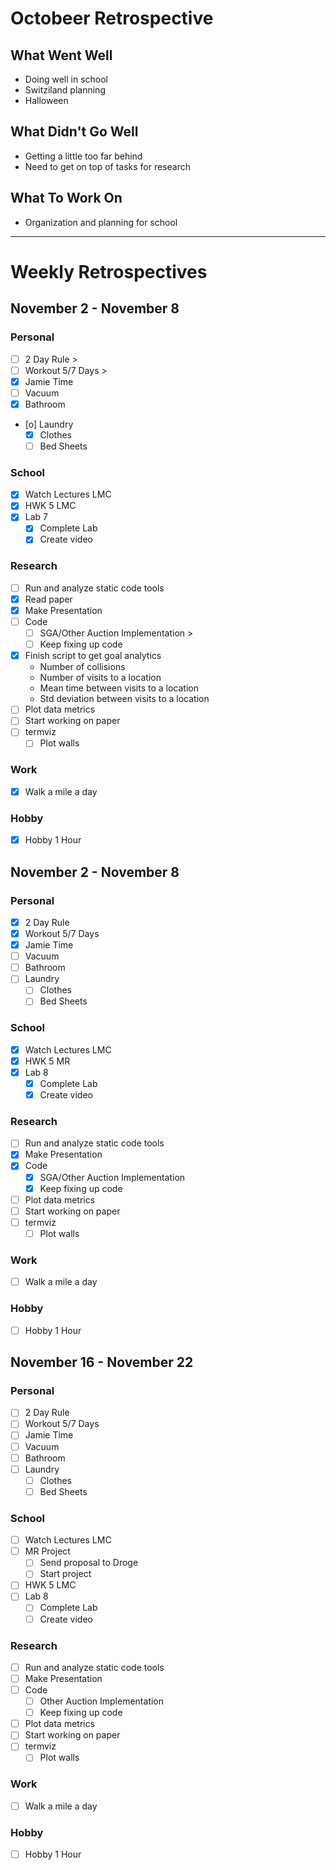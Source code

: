 # Octobeer Retrospective
## What Went Well
* Doing well in school
* Switziland planning
* Halloween 

## What Didn't Go Well
* Getting a little too far behind
* Need to get on top of tasks for research

## What To Work On
* Organization and planning for school

---

# Weekly Retrospectives
## November 2 - November 8
### Personal
- [ ] 2 Day Rule  > 
- [ ] Workout 5/7 Days  > 
- [X] Jamie Time
- [ ] Vacuum  
- [X] Bathroom   
- [o] Laundry
	- [X] Clothes
	- [ ] Bed Sheets

### School
- [X] Watch Lectures LMC
- [X] HWK 5 LMC
- [X] Lab 7 
	- [X] Complete Lab
	- [X] Create video

### Research
- [ ] Run and analyze static code tools
- [X] Read paper
- [X] Make Presentation
- [ ] Code
	- [ ] SGA/Other Auction Implementation >
	- [ ] Keep fixing up code
- [X] Finish script to get goal analytics 
	* Number of collisions 
	* Number of visits to a location 
	* Mean time between visits to a location 
	* Std deviation between visits to a location 
- [ ] Plot data metrics
- [ ] Start working on paper
- [ ] termviz
	- [ ] Plot walls

### Work 
- [X] Walk a mile a day

### Hobby
- [X] Hobby 1 Hour 
      
## November 2 - November 8
### Personal
- [X] 2 Day Rule
- [X] Workout 5/7 Days
- [X] Jamie Time
- [ ] Vacuum  
- [ ] Bathroom   
- [ ] Laundry
	- [ ] Clothes
	- [ ] Bed Sheets

### School
- [X] Watch Lectures LMC
- [X] HWK 5 MR
- [X] Lab 8 
	- [X] Complete Lab
	- [X] Create video

### Research
- [ ] Run and analyze static code tools
- [X] Make Presentation
- [X] Code
	- [X] SGA/Other Auction Implementation
	- [X] Keep fixing up code
- [ ] Plot data metrics
- [ ] Start working on paper
- [ ] termviz
	- [ ] Plot walls

### Work 
- [ ] Walk a mile a day

### Hobby
- [ ] Hobby 1 Hour 

## November 16 - November 22
### Personal
- [ ] 2 Day Rule
- [ ] Workout 5/7 Days
- [ ] Jamie Time
- [ ] Vacuum  
- [ ] Bathroom   
- [ ] Laundry
	- [ ] Clothes
	- [ ] Bed Sheets

### School
- [ ] Watch Lectures LMC
- [ ] MR Project
	- [ ] Send proposal to Droge
	- [ ] Start project
- [ ] HWK 5 LMC
- [ ] Lab 8 
	- [ ] Complete Lab
	- [ ] Create video

### Research
- [ ] Run and analyze static code tools
- [ ] Make Presentation
- [ ] Code
	- [ ] Other Auction Implementation
	- [ ] Keep fixing up code
- [ ] Plot data metrics
- [ ] Start working on paper
- [ ] termviz
	- [ ] Plot walls

### Work 
- [ ] Walk a mile a day

### Hobby
- [ ] Hobby 1 Hour 
